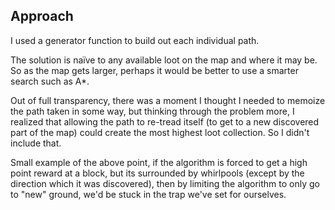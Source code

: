 Approach
---------
I used a generator function to build out each individual path.

The solution is naïve to any available loot on the map and where it may be. So as the map gets larger, perhaps it would be better to use a smarter
search such as A*.

Out of full transparency, there was a moment I thought I needed to memoize the path taken in some way, but thinking through the problem more, I realized
that allowing the path to re-tread itself (to get to a new discovered part of the map) could create the most highest loot collection. So I didn't include that.

Small example of the above point, if the algorithm is forced to get a high point reward at a block, but its surrounded by whirlpools (except by the direction which it was discovered), then by limiting the algorithm to only go to "new" ground, we'd be stuck in the trap we've set for ourselves.